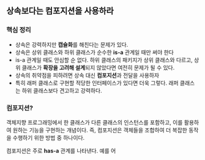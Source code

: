 ## 상속보다는 컴포지션을 사용하라

### 핵심 정리

- 상속은 강력하지만 **캡슐화**를 해친다는 문제가 있다.
- 상속은 상위 클래스와 하위 클래스가 순수한 **is-a** 관계일 때만 써야 한다
- is-a 관계일 때도 안심할 순 없다. 하위 클래스의 패키지가 상위 클래스와 다르고, 상위 클래스가 **확장을 고려해 설계**되지 않았다면 여전히 문제가 될 수 있다.
- 상속의 취약점을 피하려면 상속 대신 **컴포지션**과 전달을 사용하자
- 특히 래퍼 클래스로 구현할 적당한 인터페이스가 있다면 더욱 그렇다. 래퍼 클래스는 하위 클래스보다 견고하고 강력하다.
### 컴포지션?

객체지향 프로그래밍에서 한 클래스가 다른 클래스의 인스턴스를 포함하고, 이를 활용하여 원하는 기능을 구현하는 개념이다. 즉, 컴포지션은 객체들을 조합하여 더 복잡한 동작을 수행하기 위한 방법 중 하나이다.

컴포지션은 주로 **has-a** 관계를 나타낸다. 예를 어
